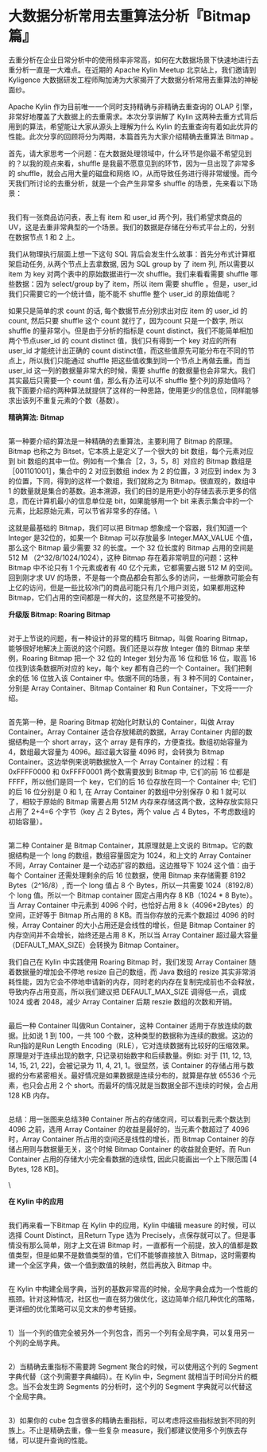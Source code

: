# 大数据分析常用去重算法分析『Bitmap 篇』



去重分析在企业日常分析中的使用频率非常高，如何在大数据场景下快速地进行去重分析一直是一大难点。在近期的 Apache Kylin Meetup 北京站上，我们邀请到 Kyligence 大数据研发工程师陶加涛为大家揭开了大数据分析常用去重算法的神秘面纱。

Apache Kylin 作为目前唯一一个同时支持精确与非精确去重查询的 OLAP 引擎，非常好地覆盖了大数据上的去重需求。本次分享讲解了 Kylin 这两种去重方式背后用到的算法，希望能让大家从源头上理解为什么 Kylin 的去重查询有着如此优异的性能。此次分享的回顾将分为两期，本篇首先为大家介绍精确去重算法 Bitmap 。

首先，请大家思考一个问题：在大数据处理领域中，什么环节是你最不希望见到的？以我的观点来看，shuffle 是我最不愿意见到的环节，因为一旦出现了非常多的 shuffle，就会占用大量的磁盘和网络 IO，从而导致任务进行得非常缓慢。而今天我们所讨论的去重分析，就是一个会产生非常多 shuffle 的场景，先来看以下场景：

<figure><img src="../../.gitbook/assets/image (28).png" alt=""><figcaption></figcaption></figure>

我们有一张商品访问表，表上有 item 和 user\_id 两个列，我们希望求商品的 UV，这是去重非常典型的一个场景。我们的数据是存储在分布式平台上的，分别在数据节点 1 和 2 上。

我们从物理执行层面上想一下这句 SQL 背后会发生什么故事：首先分布式计算框架启动任务, 从两个节点上去拿数据, 因为 SQL group by 了 item 列, 所以需要以 item 为 key 对两个表中的原始数据进行一次 shuffle。我们来看看需要 shuffle 哪些数据：因为 select/group by了 item，所以 item 需要 shuffle 。但是，user\_id  我们只需要它的一个统计值，能不能不 shuffle 整个 user\_id 的原始值呢？

如果只是简单的求 count 的话, 每个数据节点分别求出对应 item 的 user\_id 的 count, 然后只要 shuffle 这个 count 就行了，因为count 只是一个数字, 所以 shuffle 的量非常小。但是由于分析的指标是 count distinct，我们不能简单相加两个节点user\_id 的 count distinct 值，我们只有得到一个 key 对应的所有 user\_id 才能统计出正确的 count distinct值，而这些值原先可能分布在不同的节点上，所以我们只能通过 shuffle 把这些值收集到同一个节点上再做去重。而当 user\_id 这一列的数据量非常大的时候，需要 shuffle 的数据量也会非常大。我们其实最后只需要一个 count 值，那么有办法可以不 shuffle 整个列的原始值吗？我下面要介绍的两种算法就提供了这样的一种思路，使用更少的信息位，同样能够求出该列不重复元素的个数（基数）。

**精确算法: Bitmap**

<figure><img src="../../.gitbook/assets/image (17).png" alt=""><figcaption></figcaption></figure>

第一种要介绍的算法是一种精确的去重算法，主要利用了 Bitmap 的原理。Bitmap 也称之为 Bitset，它本质上是定义了一个很大的 bit 数组，每个元素对应到 bit 数组的其中一位。例如有一个集合［2，3，5，8］对应的 Bitmap 数组是［001101001］，集合中的 2 对应到数组 index 为 2 的位置，3 对应到 index 为 3 的位置，下同，得到的这样一个数组，我们就称之为 Bitmap。很直观的，数组中 1 的数量就是集合的基数。追本溯源，我们的目的是用更小的存储去表示更多的信息，而在计算机最小的信息单位是 bit，如果能够用一个 bit 来表示集合中的一个元素，比起原始元素，可以节省非常多的存储。\


这就是最基础的 Bitmap，我们可以把 Bitmap 想象成一个容器，我们知道一个 Integer 是32位的，如果一个 Bitmap 可以存放最多 Integer.MAX\_VALUE 个值，那么这个 Bitmap 最少需要 32 的长度。一个 32 位长度的 Bitmap 占用的空间是512 M （2^32/8/1024/1024），这种 Bitmap 存在着非常明显的问题：这种 Bitmap 中不论只有 1 个元素或者有 40 亿个元素，它都需要占据 512 M 的空间。回到刚才求 UV 的场景，不是每一个商品都会有那么多的访问，一些爆款可能会有上亿的访问，但是一些比较冷门的商品可能只有几个用户浏览，如果都用这种 Bitmap，它们占用的空间都是一样大的，这显然是不可接受的。

**升级版 Bitmap: Roaring Bitmap**

<figure><img src="../../.gitbook/assets/image.png" alt=""><figcaption></figcaption></figure>

对于上节说的问题，有一种设计的非常的精巧 Bitmap，叫做 Roaring Bitmap，能够很好地解决上面说的这个问题。我们还是以存放 Integer 值的 Bitmap 来举例，Roaring Bitmap 把一个 32 位的 Integer 划分为高 16 位和低 16 位，取高 16 位找到该条数据所对应的 key，每个 key 都有自己的一个 Container。我们把剩余的低 16 位放入该 Container 中。依据不同的场景，有 3 种不同的 Container，分别是 Array Container、Bitmap Container 和 Run Container，下文将一一介绍。

<figure><img src="../../.gitbook/assets/image (46).png" alt=""><figcaption></figcaption></figure>

首先第一种，是 Roaring Bitmap 初始化时默认的 Container，叫做 Array Container。Array Container 适合存放稀疏的数据，Array Container 内部的数据结构是一个 short array，这个 array 是有序的，方便查找。数组初始容量为 4，数组最大容量为 4096。超过最大容量 4096 时，会转换为 Bitmap Container。这边举例来说明数据放入一个 Array Container 的过程：有 0xFFFF0000 和 0xFFFF0001 两个数需要放到 Bitmap 中, 它们的前 16 位都是 FFFF，所以他们是同一个 key，它们的后 16 位存放在同一个 Container 中; 它们的后 16 位分别是 0 和 1, 在 Array Container 的数组中分别保存 0 和 1 就可以了，相较于原始的 Bitmap 需要占用 512M 内存来存储这两个数，这种存放实际只占用了 2+4=6 个字节（key 占 2 Bytes，两个 value 占 4 Bytes，不考虑数组的初始容量）。

<figure><img src="../../.gitbook/assets/image (50).png" alt=""><figcaption></figcaption></figure>

第二种 Container 是 Bitmap Container，其原理就是上文说的 Bitmap。它的数据结构是一个 long 的数组，数组容量固定为 1024，和上文的 Array Container 不同，Array Container 是一个动态扩容的数组。这边推导下 1024 这个值：由于每个 Container 还需处理剩余的后 16 位数据，使用 Bitmap 来存储需要 8192 Bytes（2^16/8）, 而一个 long 值占 8 个 Bytes，所以一共需要 1024（8192/8）个 long 值。所以一个 Bitmap container 固定占用内存 8 KB（1024 \* 8 Byte）。当 Array Container 中元素到 4096 个时，也恰好占用 8 k（4096\*2Bytes）的空间，正好等于 Bitmap 所占用的 8 KB。而当你存放的元素个数超过 4096 的时候，Array Container 的大小占用还是会线性的增长，但是 Bitmap Container 的内存空间并不会增长，始终还是占用 8 K，所以当 Array Container 超过最大容量（DEFAULT\_MAX\_SIZE）会转换为 Bitmap Container。

我们自己在 Kylin 中实践使用 Roaring Bitmap 时，我们发现 Array Container 随着数据量的增加会不停地 resize 自己的数组，而 Java 数组的 resize 其实非常消耗性能，因为它会不停地申请新的内存，同时老的内存在复制完成前也不会释放，导致内存占用变高，所以我们建议把 DEFAULT\_MAX\_SIZE 调得低一点，调成 1024 或者 2048，减少 Array Container 后期 reszie 数组的次数和开销。

<figure><img src="../../.gitbook/assets/image (20).png" alt=""><figcaption></figcaption></figure>

最后一种 Container 叫做Run Container，这种 Container 适用于存放连续的数据。比如说 1 到 100，一共 100 个数，这种类型的数据称为连续的数据。这边的Run指的是Run Length Encoding（RLE），它对连续数据有比较好的压缩效果。原理是对于连续出现的数字, 只记录初始数字和后续数量。例如: 对于 \[11, 12, 13, 14, 15, 21, 22]，会被记录为 11, 4, 21, 1。很显然，该 Container 的存储占用与数据的分布紧密相关。最好情况是如果数据是连续分布的，就算是存放 65536 个元素，也只会占用 2 个 short。而最坏的情况就是当数据全部不连续的时候，会占用 128 KB 内存。

<figure><img src="../../.gitbook/assets/image (6).png" alt=""><figcaption></figcaption></figure>

总结：用一张图来总结3种 Container 所占的存储空间，可以看到元素个数达到 4096 之前，选用 Array Container 的收益是最好的，当元素个数超过了 4096 时，Array Container 所占用的空间还是线性的增长，而 Bitmap Container 的存储占用则与数据量无关，这个时候 Bitmap Container 的收益就会更好。而 Run Container 占用的存储大小完全看数据的连续性, 因此只能画出一个上下限范围 \[4 Bytes, 128 KB]。

\


**在 Kylin 中的应用**

<figure><img src="../../.gitbook/assets/image (18).png" alt=""><figcaption></figcaption></figure>

我们再来看一下Bitmap 在 Kylin 中的应用，Kylin 中编辑 measure 的时候，可以选择 Count Distinct，且Return Type 选为 Precisely，点保存就可以了。但是事情没有那么简单，刚才上文在讲 Bitmap 时，一直都有一个前提，放入的值都是数值类型，但是如果不是数值类型的值，它们不能够直接放入 Bitmap，这时需要构建一个全区字典，做一个值到数值的映射，然后再放入 Bitmap 中。

<figure><img src="../../.gitbook/assets/image (2).png" alt=""><figcaption></figcaption></figure>

在 Kylin 中构建全局字典，当列的基数非常高的时候，全局字典会成为一个性能的瓶颈。针对这种情况，社区也一直在努力做优化，这边简单介绍几种优化的策略，更详细的优化策略可以见文末的参考链接。

<figure><img src="../../.gitbook/assets/image (7).png" alt=""><figcaption></figcaption></figure>

1）当一个列的值完全被另外一个列包含，而另一个列有全局字典，可以复用另一个列的全局字典。

<figure><img src="../../.gitbook/assets/image (1).png" alt=""><figcaption></figcaption></figure>

2）当精确去重指标不需要跨 Segment 聚合的时候，可以使用这个列的 Segment 字典代替（这个列需要字典编码）。在 Kylin 中，Segment 就相当于时间分片的概念。当不会发生跨 Segments 的分析时，这个列的 Segment 字典就可以代替这个全局字典。

<figure><img src="../../.gitbook/assets/image (19).png" alt=""><figcaption></figcaption></figure>

3）如果你的 cube 包含很多的精确去重指标，可以考虑将这些指标放到不同的列族上。不止是精确去重，像一些复杂 measure，我们都建议使用多个列族去存储，可以提升查询的性能。
